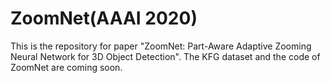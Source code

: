 # ZoomNet(AAAI 2020)
This is the repository for paper "ZoomNet: Part-Aware Adaptive Zooming Neural Network for 3D Object Detection". The KFG dataset and the code of ZoomNet are coming soon.
